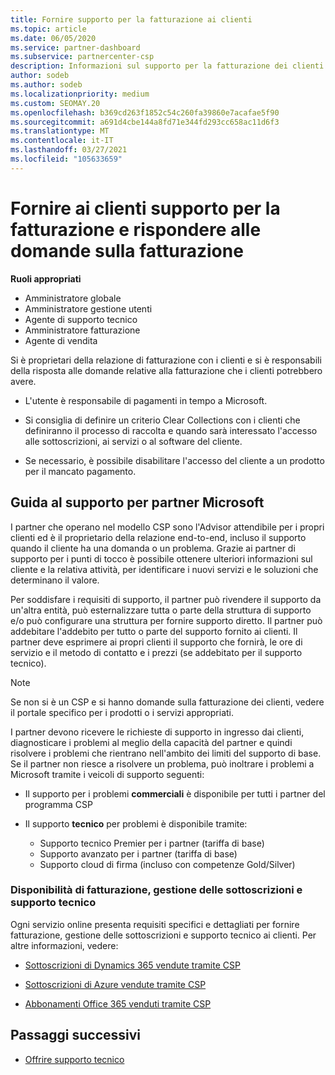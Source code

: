 ```yaml
---
title: Fornire supporto per la fatturazione ai clienti
ms.topic: article
ms.date: 06/05/2020
ms.service: partner-dashboard
ms.subservice: partnercenter-csp
description: Informazioni sul supporto per la fatturazione dei clienti richiesto dai partner del programma CSP. Questo supporto include l'appartenenza alla relazione di fatturazione dei clienti e la risposta alle domande di fatturazione.
author: sodeb
ms.author: sodeb
ms.localizationpriority: medium
ms.custom: SEOMAY.20
ms.openlocfilehash: b369cd263f1852c54c260fa39860e7acafae5f90
ms.sourcegitcommit: a691d4cbe144a8fd71e344fd293cc658ac11d6f3
ms.translationtype: MT
ms.contentlocale: it-IT
ms.lasthandoff: 03/27/2021
ms.locfileid: "105633659"
---
```

# <a name="provide-billing-support-for-your-customers-and-help-answer-their-billing-questions"></a>Fornire ai clienti supporto per la fatturazione e rispondere alle domande sulla fatturazione


**Ruoli appropriati**

- Amministratore globale
- Amministratore gestione utenti
- Agente di supporto tecnico
- Amministratore fatturazione
- Agente di vendita

Si è proprietari della relazione di fatturazione con i clienti e si è responsabili della risposta alle domande relative alla fatturazione che i clienti potrebbero avere.

- L'utente è responsabile di pagamenti in tempo a Microsoft.

- Si consiglia di definire un criterio Clear Collections con i clienti che definiranno il processo di raccolta e quando sarà interessato l'accesso alle sottoscrizioni, ai servizi o al software del cliente.

- Se necessario, è possibile disabilitare l'accesso del cliente a un prodotto per il mancato pagamento.

## <a name="microsoft-partner-support-guidance"></a>Guida al supporto per partner Microsoft

I partner che operano nel modello CSP sono l'Advisor attendibile per i propri clienti ed è il proprietario della relazione end-to-end, incluso il supporto quando il cliente ha una domanda o un problema. Grazie ai partner di supporto per i punti di tocco è possibile ottenere ulteriori informazioni sul cliente e la relativa attività, per identificare i nuovi servizi e le soluzioni che determinano il valore.

Per soddisfare i requisiti di supporto, il partner può rivendere il supporto da un'altra entità, può esternalizzare tutta o parte della struttura di supporto e/o può configurare una struttura per fornire supporto diretto.  Il partner può addebitare l'addebito per tutto o parte del supporto fornito ai clienti. Il partner deve esprimere ai propri clienti il supporto che fornirà, le ore di servizio e il metodo di contatto e i prezzi (se addebitato per il supporto tecnico). 

>[!Note]
>Se non si è un CSP e si hanno domande sulla fatturazione dei clienti, vedere il portale specifico per i prodotti o i servizi appropriati.

I partner devono ricevere le richieste di supporto in ingresso dai clienti, diagnosticare i problemi al meglio della capacità del partner e quindi risolvere i problemi che rientrano nell'ambito dei limiti del supporto di base. Se il partner non riesce a risolvere un problema, può inoltrare i problemi a Microsoft tramite i veicoli di supporto seguenti:

- Il supporto per i problemi **commerciali** è disponibile per tutti i partner del programma CSP

- Il supporto **tecnico** per problemi è disponibile tramite:

  - Supporto tecnico Premier per i partner (tariffa di base)
  - Supporto avanzato per i partner (tariffa di base)
  - Supporto cloud di firma (incluso con competenze Gold/Silver)

### <a name="providing-billing-subscription-management-and-technical-support"></a>Disponibilità di fatturazione, gestione delle sottoscrizioni e supporto tecnico 

Ogni servizio online presenta requisiti specifici e dettagliati per fornire fatturazione, gestione delle sottoscrizioni e supporto tecnico ai clienti. Per altre informazioni, vedere:

- [Sottoscrizioni di Dynamics 365 vendute tramite CSP](https://www.microsoftpartnercommunity.com/t5/CSP/Microsoft-Partner-Support-Guidance/m-p/5262#M30)

- [Sottoscrizioni di Azure vendute tramite CSP](https://www.microsoftpartnercommunity.com/t5/CSP/Microsoft-Partner-Support-Guidance/m-p/5263#M31)

- [Abbonamenti Office 365 venduti tramite CSP](https://www.microsoftpartnercommunity.com/t5/CSP/Microsoft-Partner-Support-Guidance/m-p/5264#M32)
 
## <a name="next-steps"></a>Passaggi successivi

- [Offrire supporto tecnico](provide-technical-support.md)